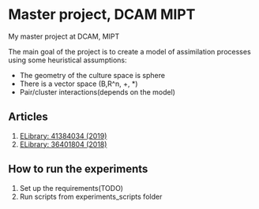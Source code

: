 # Master project, DCAM MIPT
My master project at DCAM, MIPT

The main goal of the project is to create a model of assimilation processes using some heuristical assumptions:

* The geometry of the culture space is sphere
* There is a vector space (B,R^n, +, *)
* Pair/cluster interactions(depends on the model)

## Articles

1. [ELibrary: 41384034 (2019)](https://elibrary.ru/item.asp?id=41384034)
2. [ELibrary: 36401804 (2018)](https://elibrary.ru/item.asp?id=36401804)

## How to run the experiments
 
 1. Set up the requirements(TODO)
 2. Run scripts from experiments_scripts folder